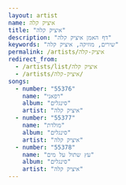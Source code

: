 ```yaml
---
layout: artist
name: איציק קלה
title: "איציק קלה"
description: "דף האמן איציק קלה"
keywords: "שירים, מוזיקה, איציק קלה"
permalink: /artists/איציק-קלה
redirect_from:
  - /artists/list/איציק קלה
  - /artists/איציק-קלה/
songs:
  - number: "55376"
    name: "רפאני"
    album: "סינגלים"
    artist: "איציק קלה"
  - number: "55377"
    name: "מולדת"
    album: "סינגלים"
    artist: "איציק קלה"
  - number: "55378"
    name: "עץ שתול על מים"
    album: "סינגלים"
    artist: "איציק קלה"
---
```

